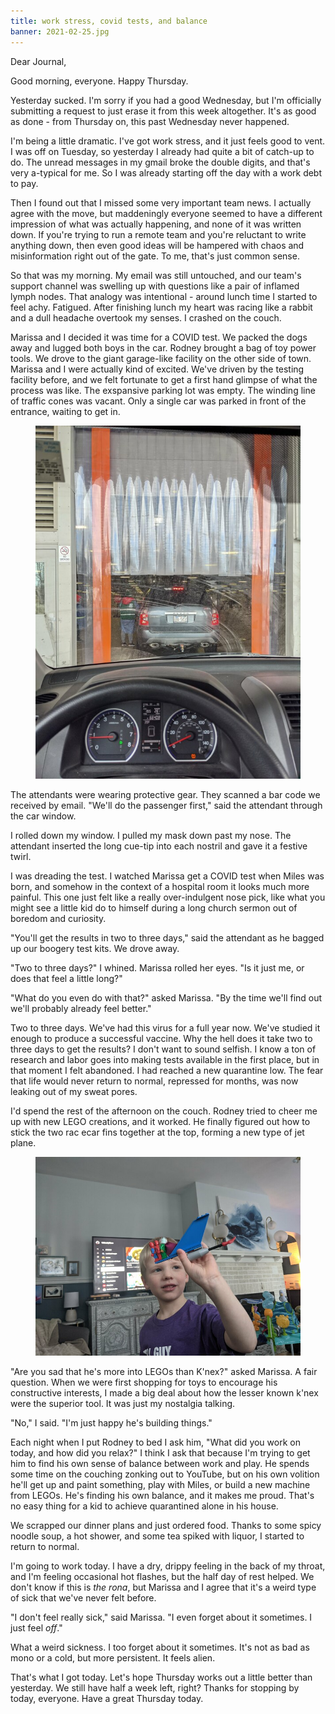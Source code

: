 ```yaml
---
title: work stress, covid tests, and balance
banner: 2021-02-25.jpg
---
```


Dear Journal,

Good morning, everyone.  Happy Thursday.

Yesterday sucked.  I'm sorry if you had a good Wednesday, but I'm
officially submitting a request to just erase it from this week
altogether.  It's as good as done - from Thursday on, this past
Wednesday never happened.

I'm being a little dramatic.  I've got work stress, and it just feels
good to vent.  I was off on Tuesday, so yesterday I already had quite
a bit of catch-up to do.  The unread messages in my gmail broke the
double digits, and that's very a-typical for me.  So I was already
starting off the day with a work debt to pay.

Then I found out that I missed some very important team news.  I
actually agree with the move, but maddeningly everyone seemed to have
a different impression of what was actually happening, and none of it
was written down.  If you're trying to run a remote team and you're
reluctant to write anything down, then even good ideas will be
hampered with chaos and misinformation right out of the gate.  To me,
that's just common sense.

So that was my morning.  My email was still untouched, and our team's
support channel was swelling up with questions like a pair of inflamed
lymph nodes.  That analogy was intentional - around lunch time I
started to feel achy.  Fatigued.  After finishing lunch my heart was
racing like a rabbit and a dull headache overtook my senses.  I
crashed on the couch.

Marissa and I decided it was time for a COVID test.  We packed the
dogs away and lugged both boys in the car.  Rodney brought a bag of
toy power tools.  We drove to the giant garage-like facility on the
other side of town.  Marissa and I were actually kind of excited.
We've driven by the testing facility before, and we felt fortunate to
get a first hand glimpse of what the process was like.  The exspansive
parking lot was empty.  The winding line of traffic cones was vacant.
Only a single car was parked in front of the entrance, waiting to get
in.

<figure>
<a href="/images/2021-02-25-covid-test.jpg">
<img alt="2021 02 25 covid test" src="/images/2021-02-25-covid-test.jpg"/>
</a>
</figure>

The attendants were wearing protective gear.  They scanned a bar
code we received by email.  "We'll do the passenger first," said the
attendant through the car window.

I rolled down my window.  I pulled my mask down past my nose.  The
attendant inserted the long cue-tip into each nostril and gave it a
festive twirl.

I was dreading the test.  I watched Marissa get a COVID test when
Miles was born, and somehow in the context of a hospital room it looks
much more painful.  This one just felt like a really over-indulgent
nose pick, like what you might see a little kid do to himself during a
long church sermon out of boredom and curiosity.

"You'll get the results in two to three days," said the attendant as
he bagged up our boogery test kits.  We drove away.

"Two to three days?" I whined.  Marissa rolled her eyes.  "Is it just
me, or does that feel a little long?"

"What do you even do with that?" asked Marissa.  "By the time we'll
find out we'll probably already feel better."

Two to three days.  We've had this virus for a full year now.  We've
studied it enough to produce a successful vaccine.  Why the hell does
it take two to three days to get the results?  I don't want to sound
selfish.  I know a ton of research and labor goes into making tests
available in the first place, but in that moment I felt abandoned.  I
had reached a new quarantine low.  The fear that life would never
return to normal, repressed for months, was now leaking out of my
sweat pores.

I'd spend the rest of the afternoon on the couch.  Rodney tried to
cheer me up with new LEGO creations, and it worked.  He finally
figured out how to stick the two rac ecar fins together at the top,
forming a new type of jet plane.

<figure>
<a href="/images/2021-02-25-plane.jpg">
<img alt="2021 02 25 plane" src="/images/2021-02-25-plane.jpg"/>
</a>
</figure>

"Are you sad that he's more into LEGOs than K'nex?" asked Marissa.  A
fair question.  When we were first shopping for toys to encourage his
constructive interests, I made a big deal about how the lesser known
k'nex were the superior tool.  It was just my nostalgia talking.

"No," I said.  "I'm just happy he's building things."

Each night when I put Rodney to bed I ask him, "What did you work on
today, and how did you relax?"  I think I ask that because I'm trying
to get him to find his own sense of balance between work and play.  He
spends some time on the couching zonking out to YouTube, but on his
own volition he'll get up and paint something, play with Miles, or
build a new machine from LEGOs.  He's finding his own balance, and it
makes me proud.  That's no easy thing for a kid to achieve quarantined
alone in his house.

We scrapped our dinner plans and just ordered food.  Thanks to some
spicy noodle soup, a hot shower, and some tea spiked with liquor, I
started to return to normal.

I'm going to work today.  I have a dry, drippy feeling in the back of
my throat, and I'm feeling occasional hot flashes, but the half day of
rest helped.  We don't know if this is _the rona_, but Marissa and I
agree that it's a weird type of sick that we've never felt before.

"I don't feel really sick," said Marissa.  "I even forget about it
sometimes.  I just feel _off_."

What a weird sickness.  I too forget about it sometimes.  It's not as
bad as mono or a cold, but more persistent.  It feels alien.

That's what I got today.  Let's hope Thursday works out a little
better than yesterday.  We still have half a week left, right?  Thanks
for stopping by today, everyone.  Have a great Thursday today.
